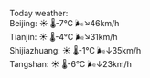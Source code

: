 Today weather:  
Beijing: ☀️ 🌡️-7°C 🌬️↘46km/h  
Tianjin: ☀️ 🌡️-4°C 🌬️↘31km/h  
Shijiazhuang: ☀️ 🌡️-1°C 🌬️↓35km/h  
Tangshan: ☀️ 🌡️-6°C 🌬️↓23km/h  
